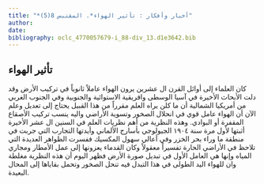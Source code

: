 ```yaml
---
title: "*أخبار وأفكار : تأثير الهواء*. المقتبس 8(5)"
author: 
date: 
bibliography: oclc_4770057679-i_88-div_13.d1e3642.bib
---
```




##  تأثير الهواء 


 كان العلماء إلى أوائل القرن ال  عشرين  يرون الهواء عاملاً ثانوياً في تركيب الأرض وقد دلت الأبحاث الأخيرة في آسيا الوسطى وافريقية الاستوائية والجنوبية وفي الجنوب الغربي من أمريكيا الشمالية أن ما كلن يراه العلم مقرراً من هذا القبيل يحتاج إلى تعديل وعلم الآن أن الهواء عامل قوي في انحلال الصخور وتسوية الأراضي واليه ينسب تركيب الأصقاع المقفرة أو البوادي. وهذه النظرية من أهم نظريات العلم في السنين ال  عشر  الأخيرة أثبتها لأول مرة سنة  ١٩٠٤  الجيولوجي بأسارج الألماني وأيدتها التجارب التي جربت في منطقة ما وراء بحر الخزر وفي أعالي سهول المكسيك ففسرت الظواهر العديدة التي تلاحظ في الأراضي الحارة تفسيراً معقولاً وكان القدماء يعزونها إلى عمل الأمطار ومجاري المياه وإنها هي العامل الأول في تبديل صورة الأرض فظهر اليوم أن هذه النظرية مغلطة وان   للهواء اليد الطولى في هذا التبدل فيه تنحل الصخور وتحمل بقاياها إلى المحال البعيدة. 
